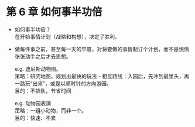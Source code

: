 # 第 6 章 如何事半功倍

- 如何事半功倍？  
  在开始事情计划（战略和构想），决定了胜利。
- 做每件事之前，甚至每一天的早晨，对将要做的事情制订个计划，而不是慌慌张张动手之后才去思想。

  e.g. 迪尼斯动物图。  
  策略：研究地图，规划出最快的玩法 - 相反路线：入园后，先冲到最里头，再一路玩“出来”，或是以顺时针的方向游园。  
  目的：不排队，节省时间

  e.g. 动物园表演  
  策略：一组小动物，而非一个。  
  目的：快速、不累
